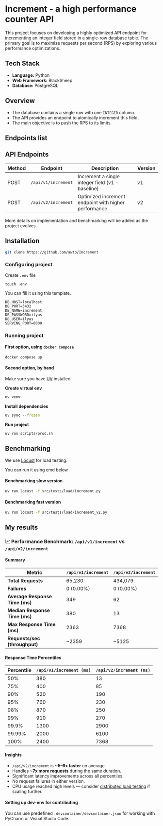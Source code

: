 # Increment - a high performance counter API
This project focuses on developing a highly optimized API endpoint for incrementing an integer field stored in a single-row database table. The primary goal is to maximize requests per second (RPS) by exploring various performance optimizations.

## Tech Stack

- **Language:** Python  
- **Web Framework:** BlackSheep  
- **Database:** PostgreSQL  

## Overview

- The database contains a single row with one `INTEGER` column.  
- The API provides an endpoint to atomically increment this field.  
- The main objective is to push the RPS to its limits.  

## Endpoints list
## API Endpoints

| Method | Endpoint            | Description                                      | Version |
|--------|---------------------|--------------------------------------------------|---------|
| POST   | `/api/v1/increment`  | Increment a single integer field (v1 - baseline) | v1      |
| POST   | `/api/v2/increment`  | Optimized increment endpoint with higher performance | v2  |

More details on implementation and benchmarking will be added as the project evolves.

## Installation
```bash
git clone https://github.com/awtb/Increment
```

### Configuring project
Create `.env` file
```
touch .env
```

You can fill it using this template.
```dotenv
DB_HOST=localhost
DB_PORT=5432
DB_NAME=increment
DB_PASSWORD=ilyas
DB_USER=ilyas
SERVING_PORT=8000
```


### Running project
#### First option, using `docker compose`
```
docker compose up
```

#### Second option, by hand

Make sure you have [UV](https://docs.astral.sh/uv/) installed

**Create virtual env**
```bash
uv venv 
```
**Install dependencies**
```bash
uv sync --frozen
```

**Run project**
```bash
uv run scripts/prod.sh
```

## Benchmarking 

We use [Locust](https://locust.io/) for load testing.  

You can run it using cmd below

#### Benchmarking slow version
```bash
uv run locust -f src/tests/load/increment.py
```

#### Benchmarking fast version
```bash
uv run locust -f src/tests/load/increment_v2.py
```

## My results
### 📈 Performance Benchmark: `/api/v1/increment` vs `/api/v2/increment`

#### Summary

| Metric                         | `/api/v1/increment` | `/api/v2/increment` |
|-------------------------------|---------------------|---------------------|
| **Total Requests**            | 65,230              | 434,079             |
| **Failures**                  | 0 (0.00%)           | 0 (0.00%)           |
| **Average Response Time (ms)**| 349                 | 62                  |
| **Median Response Time (ms)** | 380                 | 13                  |
| **Max Response Time (ms)**    | 2363                | 7368                |
| **Requests/sec (throughput)** | ~2359               | ~5125               |

#### Response Time Percentiles

| Percentile | `/api/v1/increment (ms)` | `/api/v2/increment (ms)` |
|------------|---------------------------|---------------------------|
| 50%        | 380                       | 13                        |
| 75%        | 400                       | 85                        |
| 90%        | 520                       | 190                       |
| 95%        | 760                       | 230                       |
| 98%        | 870                       | 250                       |
| 99%        | 910                       | 270                       |
| 99.9%      | 1300                      | 2900                      |
| 99.99%     | 2000                      | 6100                      |
| 100%       | 2400                      | 7368                      |

#### Insights

- `/api/v2/increment` is **~5–6x faster** on average.
- Handles **~7x more requests** during the same duration.
- Significant latency improvements across all percentiles.
- No request failures in either version.
- CPU usage reached high levels — consider [distributed load testing](https://docs.locust.io/en/stable/running-distributed.html) if scaling further.

#### Setting up dev-env for contributing
You can use predefined `.devcontainer/devcontainer.json` for working with PyCharm or Visual Studio Code.